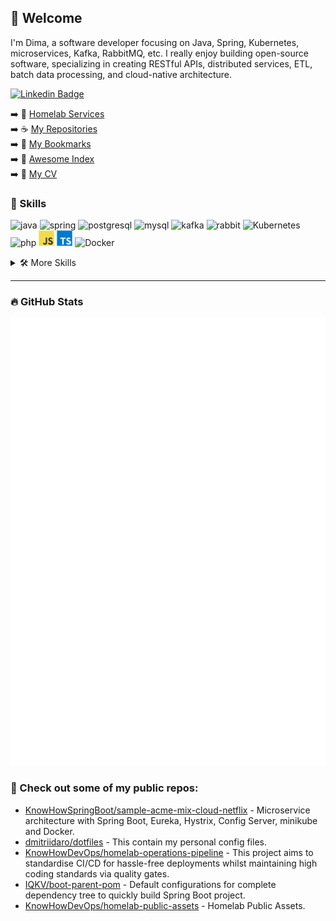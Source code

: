 ## 👋 Welcome

I'm Dima, a software developer focusing on Java, Spring, Kubernetes, microservices, Kafka, RabbitMQ, etc. I really enjoy building open-source software, specializing in creating RESTful APIs, distributed services, ETL, batch data processing, and cloud-native architecture.

[![Linkedin Badge](https://img.shields.io/badge/-Linkedin-blue?style=plastic&logo=Linkedin&logoColor=white&link=https://www.linkedin.com/in/dmitriidaro)](https://www.linkedin.com/in/dimdnk)

➡️ 🧪 <a href="https://knowhowto.dev/" target="_blank">Homelab Services</a><br>
➡️ ☕ <a href="repo-index.md"  target="_blank">My Repositories</a><br>
➡️ 🌟 <a href="bookmarks-index.md"  target="_blank">My Bookmarks</a><br>
➡️ 🙇 <a href="awesome-index.md"  target="_blank">Awesome Index</a><br>
➡️ 💎 <a href="CV.md"  target="_blank">My CV</a><br>

### 💼 Skills

<p align="left">
<img src="https://cdn.svgporn.com/logos/java.svg" alt="java" width="25" height="25" />
<img src="https://cdn.svgporn.com/logos/spring-icon.svg" alt="spring" width="25" height="25" />
<img src="https://cdn.svgporn.com/logos/postgresql.svg" alt="postgresql" width="25" height="25" />
<img src="https://cdn.svgporn.com/logos/mysql.svg" alt="mysql" width="25" height="25" />
<img src="https://cdn.svgporn.com/logos/kafka-icon.svg" alt="kafka" width="25" height="25" />
<img src="https://cdn.svgporn.com/logos/rabbitmq-icon.svg" alt="rabbit" width="25" height="25" />
<img src="https://www.vectorlogo.zone/logos/kubernetes/kubernetes-icon.svg" alt="Kubernetes" width="25" height="25" />
<img src="https://cdn.jsdelivr.net/gh/devicons/devicon@latest/icons/php/php-original.svg"  alt="php" width="25" height="25" />
<img src="https://raw.githubusercontent.com/devicons/devicon/master/icons/javascript/javascript-original.svg" alt="javascript" width="25" height="25" />
<img src="https://raw.githubusercontent.com/devicons/devicon/master/icons/typescript/typescript-original.svg" alt="typescript" width="25" height="25" />
<img src="https://cdn.svgporn.com/logos/docker-icon.svg" alt="Docker" width="25" height="25" />
</p>

<details>
<summary>🛠 More Skills</summary>
<br>
<p align="left">
<img src="https://user-images.githubusercontent.com/25181517/117207242-07d5a700-adf4-11eb-975e-be04e62b984b.png" alt="maven" width="25" height="25" />
<img src="https://user-images.githubusercontent.com/25181517/117207493-49665200-adf4-11eb-808e-a9c0fcc2a0a0.png" alt="hibernate" width="25" height="25" />
<img src="https://user-images.githubusercontent.com/25181517/183891673-32824908-bc5d-44f8-8f72-f0415822404a.png" alt="" width="25" height="25" />
<img src="https://user-images.githubusercontent.com/25181517/117533873-484d4480-afef-11eb-9fad-67c8605e3592.png" alt="" width="25" height="25" />
<img src="https://user-images.githubusercontent.com/25181517/183892181-ad32b69e-3603-418c-b8e7-99e976c2a784.png" alt="" width="25" height="25" />
<img src="https://user-images.githubusercontent.com/25181517/190229463-87fa862f-ccf0-48da-8023-940d287df610.png" alt="" width="25" height="25" />
<img src="https://user-images.githubusercontent.com/25181517/184097317-690eea12-3a26-4f7c-8521-729ebbbb3f98.png" alt="" width="25" height="25" />
<img src="https://user-images.githubusercontent.com/25181517/184146221-671413cb-b1ae-47db-a232-b37c99281516.png" alt="" width="25" height="25" />
<br />

<img src="https://user-images.githubusercontent.com/25181517/183868728-b2e11072-00a5-47e2-8a4e-4ebbb2b8c554.png" alt="" width="25" height="25" />
<img src="https://user-images.githubusercontent.com/25181517/179090274-733373ef-3b59-4f28-9ecb-244bea700932.png" alt="" width="25" height="25" />
<img src="https://cdn.svgporn.com/logos/prometheus.svg" alt="prometheus" width="25" height="25" />
<img src="https://cdn.svgporn.com/logos/grafana.svg" alt="grafana" width="25" height="25" />
<img src="https://user-images.githubusercontent.com/25181517/190230082-55409fe9-d5a2-4f3d-bdba-0f0946190e67.png" alt="" width="25" height="25" />
<img src="https://user-images.githubusercontent.com/25181517/185157723-1ca89950-665d-467c-b653-953559daa1c7.png" alt="" width="25" height="25" />
<img src="https://user-images.githubusercontent.com/25181517/183345124-0948a5e0-5326-495f-824f-b99d3aee5467.png" alt="" width="25" height="25" />
<img src="https://raw.githubusercontent.com/devicons/devicon/master/icons/nginx/nginx-original.svg" alt="nginx" width="25" height="25" />
<br>

<img src="https://raw.githubusercontent.com/devicons/devicon/master/icons/nodejs/nodejs-original-wordmark.svg" alt="nodejs" width="25" height="25" />
<img src="https://raw.githubusercontent.com/devicons/devicon/master/icons/react/react-original-wordmark.svg" alt="react" width="25" height="25" />
<img src="https://user-images.githubusercontent.com/25181517/183898674-75a4a1b1-f960-4ea9-abcb-637170a00a75.png" alt="css" width="25" height="25" />
<img src="https://cdn.svgporn.com/logos/mongodb.svg" alt="mongodb" width="25" height="25" />
<img src="https://raw.githubusercontent.com/devicons/devicon/master/icons/redis/redis-original-wordmark.svg" alt="redis" width="25" height="25" />
<img src="https://cdn.svgporn.com/logos/openapi-icon.svg" alt="REST API" width="25" height="25" />
<img src="https://cdn.svgporn.com/logos/graphql.svg" alt="graphql" width="25" height="25" />
<img src="https://user-images.githubusercontent.com/25181517/192107860-9a9f0894-0e34-4ab3-964d-6297ee4c00e9.png" alt="soap" width="25" height="25" />
<img src="https://user-images.githubusercontent.com/25181517/192109061-e138ca71-337c-4019-8d42-4792fdaa7128.png" alt="soap" width="25" height="25" />
<br>

<img src="https://cdn.svgporn.com/logos/ansible.svg" alt="Ansible" width="25" height="25" />
<img src="https://cdn.svgporn.com/logos/terraform-icon.svg" alt="Terraform" width="25" height="25" />
<img src="https://cdn.svgporn.com/logos/helm.svg" alt="Helm" width="25" height="25" />
<br />

<img src="https://user-images.githubusercontent.com/25181517/192108372-f71d70ac-7ae6-4c0d-8395-51d8870c2ef0.png" alt="" width="25" height="25" />
<img src="https://user-images.githubusercontent.com/25181517/192108374-8da61ba1-99ec-41d7-80b8-fb2f7c0a4948.png" alt="" width="25" height="25" />
<img src="https://user-images.githubusercontent.com/25181517/192108376-c675d39b-90f6-4073-bde6-5a9291644657.png" alt="" width="25" height="25" />
<br>

<img src="https://user-images.githubusercontent.com/25181517/192108890-200809d1-439c-4e23-90d3-b090cf9a4eea.png" alt="IDEA" width="25" height="25" />
<img src="https://cdn.svgporn.com/logos/linux-tux.svg" alt="linux" width="25" height="25" />
<img src="https://cdn.svgporn.com/logos/bash-icon.svg" alt="bash" width="25" height="25" />

</p>
</details>

---

### 🔥 GitHub Stats

<p align="left"><img src="https://raw.githubusercontent.com/dimdnk/dimdnk/dev/github-metrics.svg" /></p>


### 👷 Check out some of my public repos:

- [KnowHowSpringBoot/sample-acme-mix-cloud-netflix](https://github.com/KnowHowSpringBoot/sample-acme-mix-cloud-netflix) - Microservice architecture with Spring Boot, Eureka, Hystrix, Config Server, minikube and Docker.
- [dmitriidaro/dotfiles](https://github.com/dmitriidaro/dotfiles) - This contain my personal config files.
- [KnowHowDevOps/homelab-operations-pipeline](https://github.com/KnowHowDevOps/homelab-operations-pipeline) - This project aims to standardise CI/CD for hassle-free deployments whilst maintaining high coding standards via quality gates.
- [IQKV/boot-parent-pom](https://github.com/IQKV/boot-parent-pom) - Default configurations for complete dependency tree to quickly build Spring Boot project.
- [KnowHowDevOps/homelab-public-assets](https://github.com/KnowHowDevOps/homelab-public-assets) - Homelab Public Assets.
